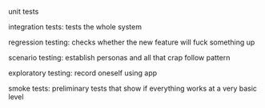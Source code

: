 unit tests

integration tests:
  tests the whole system

regression testing:
  checks whether the new feature will fuck something up

scenario testing:
  establish personas and all  that crap
  follow pattern


exploratory testing:
  record oneself using app

smoke tests:
  preliminary tests that show if everything works at a very basic level